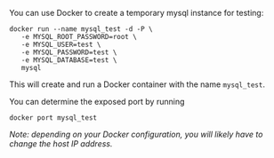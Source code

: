 You can use Docker to create a temporary mysql instance for testing:

```
docker run --name mysql_test -d -P \
   -e MYSQL_ROOT_PASSWORD=root \
   -e MYSQL_USER=test \
   -e MYSQL_PASSWORD=test \
   -e MYSQL_DATABASE=test \
   mysql
```

This will create and run a Docker container with the name `mysql_test`.

You can determine the exposed port by running

```
docker port mysql_test
```

*Note: depending on your Docker configuration, you will likely have to change
the host IP address.*